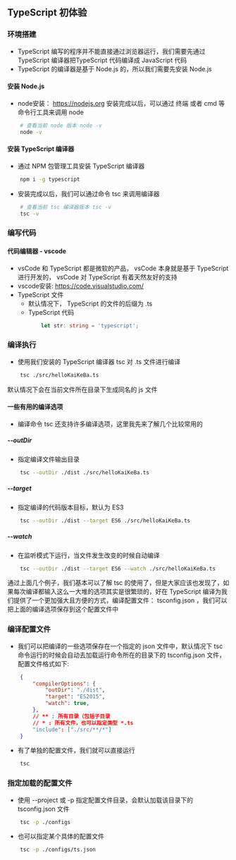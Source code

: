 ## TypeScript 初体验

### 环境搭建
- TypeScript 编写的程序并不能直接通过浏览器运行，我们需要先通过 TypeScript 编译器把TypeScript 代码编译成 JavaScript 代码
- TypeScript 的编译器是基于 Node.js 的，所以我们需要先安装 Node.js

#### 安装 Node.js
- node安装： https://nodejs.org
安装完成以后，可以通过 终端 或者 cmd 等命令行工具来调用 node
```bash
    # 查看当前 node 版本 node -v
    node -v
```

#### 安装 TypeScript 编译器
- 通过 NPM 包管理工具安装 TypeScript 编译器
```bash
    npm i -g typescript
```
- 安装完成以后，我们可以通过命令 tsc 来调用编译器
```bash
    # 查看当前 tsc 编译器版本 tsc -v
    tsc -v
```

### 编写代码
#### 代码编辑器 - vscode
- vsCode 和 TypeScript 都是微软的产品， vsCode 本身就是基于 TypeScript 进行开发的， vsCode 对 TypeScript 有着天然友好的支持
- vscode安装: https://code.visualstudio.com/
- TypeScript 文件
    - 默认情况下， TypeScript 的文件的后缀为 .ts
    - TypeScript 代码
        ```ts
            let str: string = 'typescript';
        ```

### 编译执行
- 使用我们安装的 TypeScript 编译器 tsc 对 .ts 文件进行编译
```bash
    tsc ./src/helloKaiKeBa.ts
```
默认情况下会在当前文件所在目录下生成同名的 js 文件
#### 一些有用的编译选项
- 编译命令 tsc 还支持许多编译选项，这里我先来了解几个比较常用的
##### --outDir
- 指定编译文件输出目录
```bash
    tsc --outDir ./dist ./src/helloKaiKeBa.ts
```
##### --target
- 指定编译的代码版本目标，默认为 ES3
```bash
    tsc --outDir ./dist --target ES6 ./src/helloKaiKeBa.ts
```
##### --watch
- 在监听模式下运行，当文件发生改变的时候自动编译
```bash
    tsc --outDir ./dist --target ES6 --watch ./src/helloKaiKeBa.ts
```

通过上面几个例子，我们基本可以了解 tsc 的使用了，但是大家应该也发现了，如果每次编译都输入这么一大堆的选项其实是很繁琐的，好在 TypeScript 编译为我们提供了一个更加强大且方便的方式，编译配置文件： tsconfig.json ，我们可以把上面的编译选项保存到这个配置文件中


### 编译配置文件
- 我们可以把编译的一些选项保存在一个指定的 json 文件中，默认情况下 tsc 命令运行的时候会自动去加载运行命令所在的目录下的 tsconfig.json 文件，配置文件格式如下:
```json
    {
        "compilerOptions": {
            "outDir": "./dist",
            "target": "ES2015",
            "watch": true,
        },
        // ** : 所有目录（包括子目录
        // * : 所有文件，也可以指定类型 *.ts
        "include": ["./src/**/*"]
    }
```
- 有了单独的配置文件，我们就可以直接运行
```bash
    tsc
```

### 指定加载的配置文件
- 使用 --project 或 -p 指定配置文件目录，会默认加载该目录下的 tsconfig.json 文件
```bash
    tsc -p ./configs
```
- 也可以指定某个具体的配置文件
```bash
    tsc -p ./configs/ts.json
```